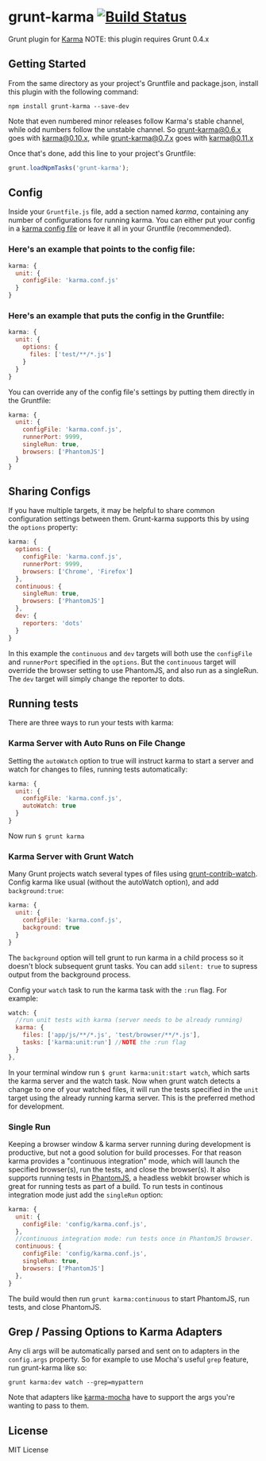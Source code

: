 # grunt-karma [![Build Status](https://travis-ci.org/karma-runner/grunt-karma.png?branch=master)](https://travis-ci.org/karma-runner/grunt-karma)
Grunt plugin for [Karma](https://github.com/karma-runner/karma)
NOTE: this plugin requires Grunt 0.4.x

## Getting Started
From the same directory as your project's Gruntfile and package.json, install this plugin with the following command:

`npm install grunt-karma --save-dev`

Note that even numbered minor releases follow Karma's stable channel, while odd numbers follow the unstable channel. So grunt-karma@0.6.x goes with karma@0.10.x, while grunt-karma@0.7.x goes with karma@0.11.x

Once that's done, add this line to your project's Gruntfile:

```js
grunt.loadNpmTasks('grunt-karma');
```

## Config
Inside your `Gruntfile.js` file, add a section named *karma*, containing any number of configurations for running karma. You can either put your config in a [karma config file](http://karma-runner.github.com/0.8/config/configuration-file.html) or leave it all in your Gruntfile (recommended).

### Here's an example that points to the config file:

```js
karma: {
  unit: {
    configFile: 'karma.conf.js'
  }
}
```

### Here's an example that puts the config in the Gruntfile:

```js
karma: {
  unit: {
    options: {
      files: ['test/**/*.js']
    }
  }
}
```

You can override any of the config file's settings by putting them directly in the Gruntfile:

```js
karma: {
  unit: {
    configFile: 'karma.conf.js',
    runnerPort: 9999,
    singleRun: true,
    browsers: ['PhantomJS']
  }
}
```

## Sharing Configs
If you have multiple targets, it may be helpful to share common configuration settings between them. Grunt-karma supports this by using the `options` property:

```js
karma: {
  options: {
    configFile: 'karma.conf.js',
    runnerPort: 9999,
    browsers: ['Chrome', 'Firefox']
  },
  continuous: {
    singleRun: true,
    browsers: ['PhantomJS']
  },
  dev: {
    reporters: 'dots'
  }
}
```

In this example the `continuous` and `dev` targets will both use the `configFile` and `runnerPort` specified in the `options`. But the `continuous` target will override the browser setting to use PhantomJS, and also run as a singleRun. The `dev` target will simply change the reporter to dots.

## Running tests
There are three ways to run your tests with karma:

### Karma Server with Auto Runs on File Change
Setting the `autoWatch` option to true will instruct karma to start a server and watch for changes to files, running tests automatically:

```js
karma: {
  unit: {
    configFile: 'karma.conf.js',
    autoWatch: true
  }
}
```
Now run `$ grunt karma`

### Karma Server with Grunt Watch
Many Grunt projects watch several types of files using [grunt-contrib-watch](https://github.com/gruntjs/grunt-contrib-watch).
Config karma like usual (without the autoWatch option), and add `background:true`:

```js
karma: {
  unit: {
    configFile: 'karma.conf.js',
    background: true
  }
}
```
The `background` option will tell grunt to run karma in a child process so it doesn't block subsequent grunt tasks. You can add `silent: true` to supress output from the background process.

Config your `watch` task to run the karma task with the `:run` flag. For example:

```js
watch: {
  //run unit tests with karma (server needs to be already running)
  karma: {
    files: ['app/js/**/*.js', 'test/browser/**/*.js'],
    tasks: ['karma:unit:run'] //NOTE the :run flag
  }
},
```

In your terminal window run `$ grunt karma:unit:start watch`, which sarts the karma server and the watch task. Now when grunt watch detects a change to one of your watched files, it will run the tests specified in the `unit` target using the already running karma server. This is the preferred method for development.

### Single Run
Keeping a browser window & karma server running during development is productive, but not a good solution for build processes. For that reason karma provides a "continuous integration" mode, which will launch the specified browser(s), run the tests, and close the browser(s). It also supports running tests in [PhantomJS](http://phantomjs.org/), a headless webkit browser which is great for running tests as part of a build. To run tests in continous integration mode just add the `singleRun` option:

```js
karma: {
  unit: {
    configFile: 'config/karma.conf.js',
  },
  //continuous integration mode: run tests once in PhantomJS browser.
  continuous: {
    configFile: 'config/karma.conf.js',
    singleRun: true,
    browsers: ['PhantomJS']
  },
}
```

The build would then run `grunt karma:continuous` to start PhantomJS, run tests, and close PhantomJS.

## Grep / Passing Options to Karma Adapters
Any cli args will be automatically parsed and sent on to adapters in the `config.args` property. So for example to use Mocha's useful `grep` feature, run grunt-karma like so:

```
grunt karma:dev watch --grep=mypattern
```

Note that adapters like [karma-mocha](https://github.com/karma-runner/karma-mocha) have to support the args you're wanting to pass to them.

## License
MIT License
